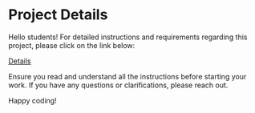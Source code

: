 # Project Details

Hello students! For detailed instructions and requirements regarding this project, please click on the link below:

[Details](https://gvsu-cis371.github.io/projects/3.html)

Ensure you read and understand all the instructions before starting your work. If you have any questions or clarifications, please reach out.

Happy coding!
